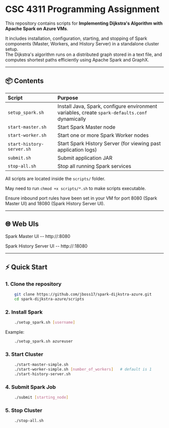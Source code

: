 # CSC 4311 Programming Assignment

This repository contains scripts for **Implementing Dijkstra's Algorithm with Apache Spark on Azure VMs**.

It includes installation, configuration, starting, and stopping of Spark components (Master, Workers, and History Server) in a standalone cluster setup.  
The Dijkstra's algorithm runs on a distributed graph stored in a text file, and computes shortest paths efficiently using Apache Spark and GraphX.

---

## 📦 Contents

| Script                    | Purpose                                                                                        |
|:--------------------------|:-----------------------------------------------------------------------------------------------|
| `setup_spark.sh`          | Install Java, Spark, configure environment variables, create `spark-defaults.conf` dynamically |
| `start-master.sh`         | Start Spark Master node                                                                        |
| `start-worker.sh`         | Start one or more Spark Worker nodes                                                           |
| `start-history-server.sh` | Start Spark History Server (for viewing past application logs)                                 |
| `submit.sh`               | Submit application JAR                                                                         |
| `stop-all.sh`             | Stop all running Spark services                                                                |

All scripts are located inside the `scripts/` folder.

May need to run `chmod +x scripts/*.sh` to make scripts executable.

Ensure inbound port rules have been set in your VM for port 8080 (Spark Master UI) and 18080 (Spark History Server UI).

---

## 🌐 Web UIs

Spark Master UI -- http://<your-public-vm-ip>:8080

Spark History Server UI -- http://<your-public-vm-ip>:18080

---

## ⚡ Quick Start

### 1. Clone the repository

```bash
    git clone https://github.com/jboss17/spark-dijkstra-azure.git
    cd spark-dijkstra-azure/scripts
```
### 2. Install Spark

```bash
    ./setup_spark.sh [username]
```

Example:

```bash
    ./setup_spark.sh azureuser
```

### 3. Start Cluster

```bash
    ./start-master-simple.sh
    ./start-worker-simple.sh [number_of_workers]   # default is 1
    ./start-history-server.sh
```

### 4. Submit Spark Job

```bash
    ./submit [starting_node]
```

### 5. Stop Cluster

```bash
    ./stop-all.sh
```






